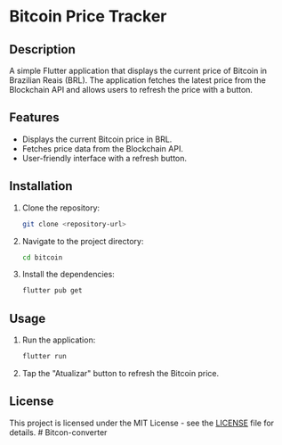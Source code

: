# Bitcoin Price Tracker

## Description
A simple Flutter application that displays the current price of Bitcoin in Brazilian Reais (BRL). The application fetches the latest price from the Blockchain API and allows users to refresh the price with a button.

## Features
- Displays the current Bitcoin price in BRL.
- Fetches price data from the Blockchain API.
- User-friendly interface with a refresh button.

## Installation
1. Clone the repository:
   ```bash
   git clone <repository-url>
   ```
2. Navigate to the project directory:
   ```bash
   cd bitcoin
   ```
3. Install the dependencies:
   ```bash
   flutter pub get
   ```

## Usage
1. Run the application:
   ```bash
   flutter run
   ```
2. Tap the "Atualizar" button to refresh the Bitcoin price.

## License
This project is licensed under the MIT License - see the [LICENSE](LICENSE) file for details.
#   B i t c o n - c o n v e r t e r  
 